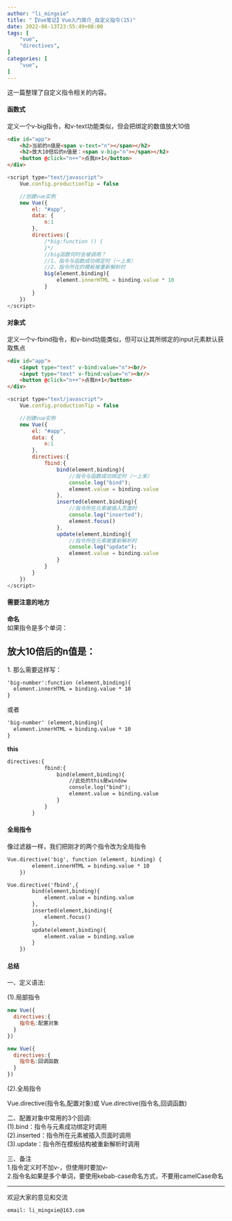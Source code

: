 ```yaml
---
author: "li_mingxie"
title: "【Vue笔记】Vue入门简介_自定义指令(15)"
date: 2022-06-13T23:55:49+08:00
tags: [
    "vue",
    "directives",
]
categories: [
    "vue",
]
---
```


这一篇整理了自定义指令相关的内容。  <!--more-->

#### 函数式

定义一个​​v-big​​​指令，和​​v-text​​功能类似，但会把绑定的数值放大10倍

```html
<div id="app">
    <h2>当前的n值是<span v-text="n"></span></h2>
    <h2>放大10倍后的n值是：<span v-big="n"></span></h2>
    <button @click="n++">点我n+1</button>
</div>
```

```js
<script type="text/javascript">
    Vue.config.productionTip = false

    //创建vue实例
    new Vue({
        el: "#app",
        data: {
            n:1
        },
        directives:{
            /*big:function () {
            }*/
            //big函数何时会被调用？
            //1、指令与函数成功绑定时（一上来）
            //2、指令所在的模板被重新解析时
            big(element,binding){
                element.innerHTML = binding.value * 10
            }
        }
    })
</script>
```

#### 对象式

定义一个​​v-fbind​​​指令，和​​v-bind​​​功能类似，但可以让其所绑定的​​input​​元素默认获取焦点

```html
<div id="app">
    <input type="text" v-bind:value="n"><br/>
    <input type="text" v-fbind:value="n"><br/>
    <button @click="n++">点我n+1</button>
</div>
```

```js
<script type="text/javascript">
    Vue.config.productionTip = false

    //创建vue实例
    new Vue({
        el: "#app",
        data: {
            n:1
        },
        directives:{
            fbind:{
                bind(element,binding){
                    //指令与函数成功绑定时（一上来）
                    console.log("bind");
                    element.value = binding.value
                },
                inserted(element,binding){
                    //指令所在元素被插入页面时
                    console.log("inserted");
                    element.focus()
                },
                update(element,binding){
                    //指令所在元素被重新解析时
                    console.log("update");
                    element.value = binding.value
                }
            }
        }
    })
</script>
```

#### 需要注意的地方

**命名**  
如果指令是多个单词：  

<h2>放大10倍后的n值是：<span v-big-number="n"></span></h2>
1.
那么需要这样写：

```html
'big-number':function (element,binding){
  element.innerHTML = binding.value * 10
}
```

或者

```html
'big-number' (element,binding){
  element.innerHTML = binding.value * 10
}
```

**this**  

```html
directives:{
            fbind:{
                bind(element,binding){
                    //此处的this是window
                    console.log("bind");
                    element.value = binding.value
                }
            }
        }
```

#### 全局指令

像过滤器一样，我们把刚才的两个指令改为全局指令

```html
Vue.directive('big', function (element, binding) {
        element.innerHTML = binding.value * 10
    })
```

```html
Vue.directive('fbind',{
        bind(element,binding){
            element.value = binding.value
        },
        inserted(element,binding){
            element.focus()
        },
        update(element,binding){
            element.value = binding.value
        }
    })
```

#### 总结

一、定义语法:

(1).局部指令

```js
new Vue({
  directives:{
    指令名:配置对象
  }
})
```

```js
new Vue({
  directives:{
    指令名:回调函数
  }
})
```

(2).全局指令  

​​​Vue.directive(指令名,配置对象)​​​或 ​​Vue.directive(指令名,回调函数)​​  

二、配置对象中常用的3个回调:  
(1).bind：指令与元素成功绑定时调用  
(2).inserted：指令所在元素被插入页面时调用  
(3).update：指令所在模板结构被重新解析时调用  

三、备注  
1.指令定义时不加​​​v-​​​，但使用时要加​​v-​​​  
2.指令名如果是多个单词，要使用​​kebab-case​​命名方式，不要用​​camelCase​​命名  

----------------------------------------------
欢迎大家的意见和交流

`email: li_mingxie@163.com`
